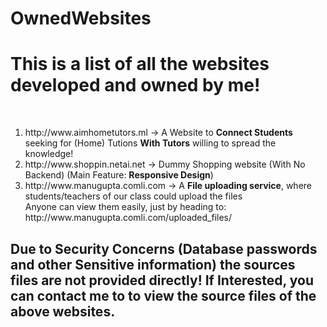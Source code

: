 # OwnedWebsites
<h1>This is a list of all the websites developed and owned by me!</h1>
<br>
<ol>
<li>http://www.aimhometutors.ml -> A Website to <strong>Connect Students</strong> seeking for (Home) Tutions <strong>With Tutors</strong> willing to spread the knowledge!</li>
<li>http://www.shoppin.netai.net -> Dummy Shopping website (With No Backend) (Main Feature: <strong>Responsive Design</strong>)</li>
<li>http://www.manugupta.comli.com -> A <strong>File uploading service</strong>, where students/teachers of our class could upload the files</li>Anyone can view them easily, just by heading to: http://www.manugupta.comli.com/uploaded_files/
</ol>

<h2>Due to Security Concerns (Database passwords and other Sensitive information) the sources files are not provided directly!
If Interested, you can contact me to to view the source files of the above websites.</h2>